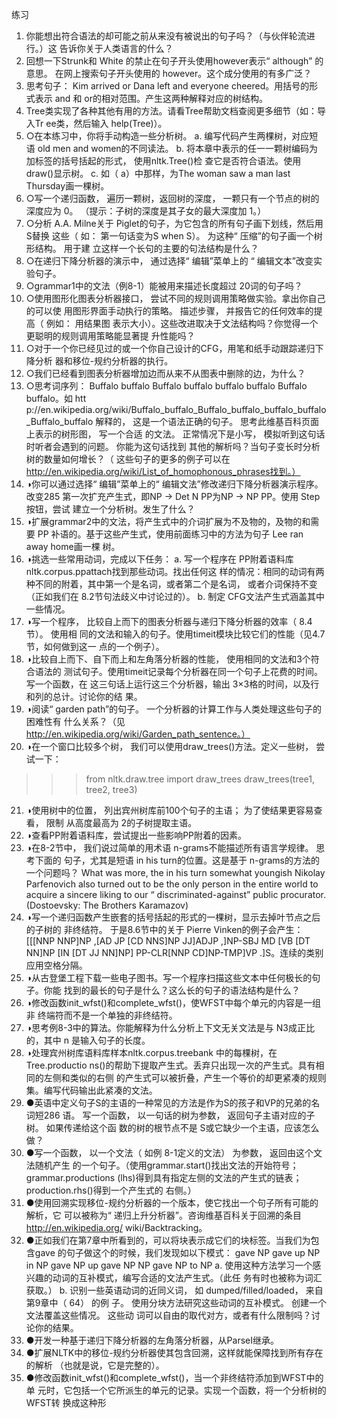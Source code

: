 练习
1. 你能想出符合语法的却可能之前从来没有被说出的句子吗？（与伙伴轮流进行。）这
告诉你关于人类语言的什么？
2. 回想一下Strunk和 White 的禁止在句子开头使用however表示“ although” 的意思。
在网上搜索句子开头使用的 however。这个成分使用的有多广泛？
3. 思考句子： Kim arrived or Dana left and everyone cheered。用括号的形式表示 and
和 or的相对范围。产生这两种解释对应的树结构。
4. Tree类实现了各种其他有用的方法。请看Tree帮助文档查阅更多细节（如：导入Tr
ee类，然后输入 help(Tree)）。
5. ○在本练习中，你将手动构造一些分析树。
a. 编写代码产生两棵树，对应短语 old men and women的不同读法。
b. 将本章中表示的任一一颗树编码为加标签的括号括起的形式， 使用nltk.Tree()检
查它是否符合语法。使用 draw()显示树。
c. 如（ a）中那样，为The woman saw a man last Thursday画一棵树。
6. ○写一个递归函数， 遍历一颗树，返回树的深度， 一颗只有一个节点的树的深度应为 0。
（提示：子树的深度是其子女的最大深度加 1。）
7. ○分析 A.A. Milne关于 Piglet的句子，为它包含的所有句子画下划线，然后用 S替换
这些（ 如： 第一句话变为S when S）。 为这种“ 压缩”的句子画一个树形结构。 用于建
立这样一个长句的主要的句法结构是什么？
8. ○在递归下降分析器的演示中， 通过选择“ 编辑”菜单上的 “ 编辑文本”改变实验句子。
9. ○grammar1中的文法（例8-1）能被用来描述长度超过 20词的句子吗？
10. ○使用图形化图表分析器接口， 尝试不同的规则调用策略做实验。拿出你自己的可以使
用图形界面手动执行的策略。 描述步骤， 并报告它的任何效率的提高（ 例如： 用结果图
表示大小）。这些改进取决于文法结构吗？你觉得一个更聪明的规则调用策略能显著提
升性能吗？
11. ○对于一个你已经见过的或一个你自己设计的CFG，用笔和纸手动跟踪递归下降分析
器和移位-规约分析器的执行。
12. ○我们已经看到图表分析器增加边而从来不从图表中删除的边，为什么？
13. ○思考词序列： Buffalo buffalo Buffalo buffalo buffalo buffalo Buffalo buffalo。如 htt
p://en.wikipedia.org/wiki/Buffalo_buffalo_Buffalo_buffalo_buffalo_buffalo_Buffalo_buffalo
解释的， 这是一个语法正确的句子。 思考此维基百科页面上表示的树形图， 写一个合适
的文法。 正常情况下是小写， 模拟听到这句话时听者会遇到的问题。 你能为这句话找到
其他的解析吗？当句子变长时分析树的数量如何增长？（ 这些句子的更多的例子可以在
http://en.wikipedia.org/wiki/List_of_homophonous_phrases找到。）
14. ◑你可以通过选择“ 编辑”菜单上的“ 编辑文法”修改递归下降分析器演示程序。 改变285
第一次扩充产生式，即NP -> Det N PP为NP -> NP PP。使用 Step按钮，尝试
建立一个分析树。发生了什么？
15. ◑扩展grammar2中的文法，将产生式中的介词扩展为不及物的，及物的和需要 PP
补语的。基于这些产生式，使用前面练习中的方法为句子 Lee ran away home画一棵
树。
16. ◑挑选一些常用动词，完成以下任务：
a. 写一个程序在 PP附着语料库nltk.corpus.ppattach找到那些动词。找出任何这
样的情况：相同的动词有两种不同的附着，其中第一个是名词，或者第二个是名词，
或者介词保持不变（正如我们在 8.2节句法歧义中讨论过的）。
b. 制定 CFG文法产生式涵盖其中一些情况。
17. ◑写一个程序， 比较自上而下的图表分析器与递归下降分析器的效率（ 8.4节）。 使用相
同的文法和输入的句子。使用timeit模块比较它们的性能（见4.7节，如何做到这一
点的一个例子）。
18. ◑比较自上而下、自下而上和左角落分析器的性能， 使用相同的文法和3个符合语法的
测试句子。使用timeit记录每个分析器在同一个句子上花费的时间。写一个函数，在
这三句话上运行这三个分析器，输出 3×3格的时间，以及行和列的总计。讨论你的结
果。
19. ◑阅读“ garden path”的句子。 一个分析器的计算工作与人类处理这些句子的困难性有
什么关系？（见 http://en.wikipedia.org/wiki/Garden_path_sentence。）
20. ◑在一个窗口比较多个树， 我们可以使用draw_trees()方法。定义一些树， 尝试一下：
>>> from nltk.draw.tree import draw_trees
>>> draw_trees(tree1, tree2, tree3)
21. ◑使用树中的位置， 列出宾州树库前100个句子的主语； 为了使结果更容易查看， 限制
从高度最高为 2的子树提取主语。
22. ◑查看PP附着语料库，尝试提出一些影响PP附着的因素。
23. ◑在8-2节中， 我们说过简单的用术语 n-grams不能描述所有语言学规律。 思考下面的
句子，尤其是短语 in his turn的位置。这是基于 n-grams的方法的一个问题吗？
What was more, the in his turn somewhat youngish Nikolay Parfenovich also turned
out to be the only person in the entire world to acquire a sincere liking to our “ discriminated-against” public procurator. (Dostoevsky: The Brothers Karamazov)
24. ◑写一个递归函数产生嵌套的括号括起的形式的一棵树，显示去掉叶节点之后的子树的
非终结符。 于是8.6节中的关于 Pierre Vinken的例子会产生： [[[NNP NNP]NP ,[AD
JP [CD NNS]NP JJ]ADJP ,]NP-SBJ MD [VB [DT NN]NP [IN [DT JJ NN]NP]
PP-CLR[NNP CD]NP-TMP]VP .]S。连续的类别应用空格分隔。
25. ◑从古登堡工程下载一些电子图书。写一个程序扫描这些文本中任何极长的句子。你能
找到的最长的句子是什么？这么长的句子的语法结构是什么？
26. ◑修改函数init_wfst()和complete_wfst()，使WFST中每个单元的内容是一组非
终端符而不是一个单独的非终结符。
27. ◑思考例8-3中的算法。你能解释为什么分析上下文无关文法是与 N3成正比的，其中 n
是输入句子的长度。
28. ◑处理宾州树库语料库样本nltk.corpus.treebank 中的每棵树，在Tree.productio
ns()的帮助下提取产生式。丢弃只出现一次的产生式。具有相同的左侧和类似的右侧
的产生式可以被折叠，产生一个等价的却更紧凑的规则集。编写代码输出此紧凑的文法。
29. ●英语中定义句子S的主语的一种常见的方法是作为S的孩子和VP的兄弟的名词短286
语。 写一个函数， 以一句话的树为参数， 返回句子主语对应的子树。 如果传递给这个函
数的树的根节点不是 S或它缺少一个主语，应该怎么做？
30. ●写一个函数， 以一个文法（ 如例 8-1定义的文法） 为参数， 返回由这个文法随机产生
的一个句子。（使用grammar.start()找出文法的开始符号； grammar.productions
(lhs)得到具有指定左侧的文法的产生式的链表； production.rhs()得到一个产生式的
右侧。）
31. ●使用回溯实现移位-规约分析器的一个版本，使它找出一个句子所有可能的解析，它
可以被称为“ 递归上升分析器”。咨询维基百科关于回溯的条目 http://en.wikipedia.org/
wiki/Backtracking。
32. ●正如我们在第7章中所看到的，可以将块表示成它们的块标签。当我们为包含gave
的句子做这个的时候，我们发现如以下模式：
gave NP
gave up NP in NP
gave NP up
gave NP NP
gave NP to NP
a. 使用这种方法学习一个感兴趣的动词的互补模式，编写合适的文法产生式。（此任
务有时也被称为词汇获取。）
b. 识别一些英语动词的近同义词， 如 dumped/filled/loaded， 来自第9章中（ 64） 的例
子。 使用分块方法研究这些动词的互补模式。 创建一个文法覆盖这些情况。 这些动
词可以自由的取代对方，或者有什么限制吗？讨论你的结果。
33. ●开发一种基于递归下降分析器的左角落分析器，从ParseI继承。
34. ●扩展NLTK中的移位-规约分析器使其包含回溯，这样就能保障找到所有存在的解析
（也就是说，它是完整的）。
35. ●修改函数init_wfst()和complete_wfst()，当一个非终结符添加到WFST中的单
元时，它包括一个它所派生的单元的记录。实现一个函数，将一个分析树的 WFST转
换成这种形